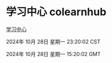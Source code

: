 # 学习中心 colearnhub
[学习中心](http://219.139.197.74:56308/colearnhub/)

2024年 10月 28日 星期一 23:20:02 CST

2024年 10月 28日 星期一 15:20:02 GMT
